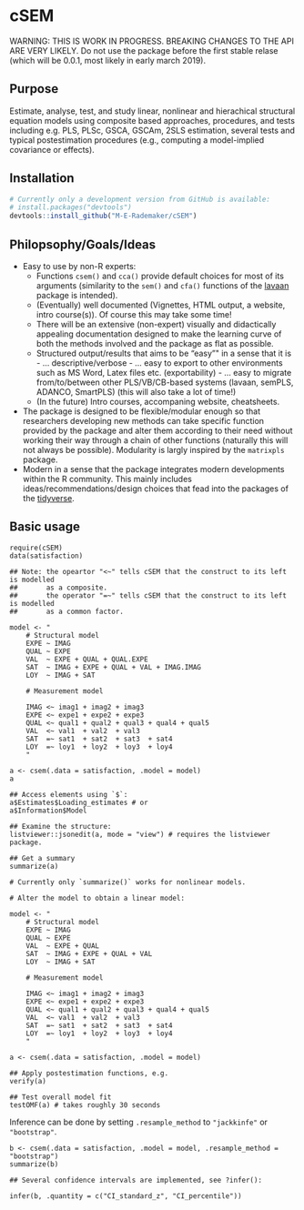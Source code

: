
<!-- README.md is generated from README.Rmd. Please edit that file -->

# cSEM

WARNING: THIS IS WORK IN PROGRESS. BREAKING CHANGES TO THE API ARE VERY
LIKELY. Do not use the package before the first stable relase (which
will be 0.0.1, most likely in early march 2019).

## Purpose

Estimate, analyse, test, and study linear, nonlinear and hierachical
structural equation models using composite based approaches, procedures,
and tests including e.g. PLS, PLSc, GSCA, GSCAm, 2SLS estimation,
several tests and typical postestimation procedures (e.g., computing a
model-implied covariance or effects).

## Installation

``` r
# Currently only a development version from GitHub is available:
# install.packages("devtools")
devtools::install_github("M-E-Rademaker/cSEM")
```

## Philopsophy/Goals/Ideas

  - Easy to use by non-R experts:
      - Functions `csem()` and `cca()` provide default choices for most
        of its arguments (similarity to the `sem()` and `cfa()`
        functions of the [lavaan](http://lavaan.ugent.be/) package is
        intended).
      - (Eventually) well documented (Vignettes, HTML output, a website,
        intro course(s)). Of course this may take some time\!
      - There will be an extensive (non-expert) visually and
        didactically appealing documentation designed to make the
        learning curve of both the methods involved and the package as
        flat as possible.
      - Structured output/results that aims to be “easy”" in a sense
        that it is - … descriptive/verbose - … easy to export to other
        environments such as MS Word, Latex files etc. (exportability) -
        … easy to migrate from/to/between other PLS/VB/CB-based systems
        (lavaan, semPLS, ADANCO, SmartPLS) (this will also take a lot of
        time\!)
      - (In the future) Intro courses, accompaning website, cheatsheets.
  - The package is designed to be flexible/modular enough so that
    researchers developing new methods can take specific function
    provided by the package and alter them according to their need
    without working their way through a chain of other functions
    (naturally this will not always be possible). Modularity is largly
    inspired by the `matrixpls` package.
  - Modern in a sense that the package integrates modern developments
    within the R community. This mainly includes
    ideas/recommendations/design choices that fead into the packages of
    the [tidyverse](https://github.com/tidyverse/tidyverse).

## Basic usage

    require(cSEM)
    data(satisfaction)
    
    ## Note: the opeartor "<~" tells cSEM that the construct to its left is modelled
    ##       as a composite.
    ##       the operator "=~" tells cSEM that the construct to its left is modelled
    ##       as a common factor.
    
    model <- "
        # Structural model
        EXPE ~ IMAG
        QUAL ~ EXPE
        VAL  ~ EXPE + QUAL + QUAL.EXPE
        SAT  ~ IMAG + EXPE + QUAL + VAL + IMAG.IMAG
        LOY  ~ IMAG + SAT
        
        # Measurement model
        
        IMAG <~ imag1 + imag2 + imag3
        EXPE <~ expe1 + expe2 + expe3 
        QUAL <~ qual1 + qual2 + qual3 + qual4 + qual5
        VAL  <~ val1  + val2  + val3
        SAT  =~ sat1  + sat2  + sat3  + sat4
        LOY  =~ loy1  + loy2  + loy3  + loy4
        "
    
    a <- csem(.data = satisfaction, .model = model)
    a
    
    ## Access elements using `$`:
    a$Estimates$Loading_estimates # or
    a$Information$Model
    
    ## Examine the structure:
    listviewer::jsonedit(a, mode = "view") # requires the listviewer package.
    
    ## Get a summary
    summarize(a) 
    
    # Currently only `summarize()` works for nonlinear models. 
    
    # Alter the model to obtain a linear model:
    
    model <- "
        # Structural model
        EXPE ~ IMAG
        QUAL ~ EXPE
        VAL  ~ EXPE + QUAL
        SAT  ~ IMAG + EXPE + QUAL + VAL
        LOY  ~ IMAG + SAT
        
        # Measurement model
        
        IMAG <~ imag1 + imag2 + imag3
        EXPE <~ expe1 + expe2 + expe3 
        QUAL <~ qual1 + qual2 + qual3 + qual4 + qual5
        VAL  <~ val1  + val2  + val3
        SAT  =~ sat1  + sat2  + sat3  + sat4
        LOY  =~ loy1  + loy2  + loy3  + loy4
        "
    
    a <- csem(.data = satisfaction, .model = model)
    
    ## Apply postestimation functions, e.g.
    verify(a) 
    
    ## Test overall model fit
    testOMF(a) # takes roughly 30 seconds

Inference can be done by setting `.resample_method` to `"jackkinfe"` or
`"bootstrap"`.

    b <- csem(.data = satisfaction, .model = model, .resample_method = "bootstrap")
    summarize(b)
    
    ## Several confidence intervals are implemented, see ?infer():
    
    infer(b, .quantity = c("CI_standard_z", "CI_percentile"))
